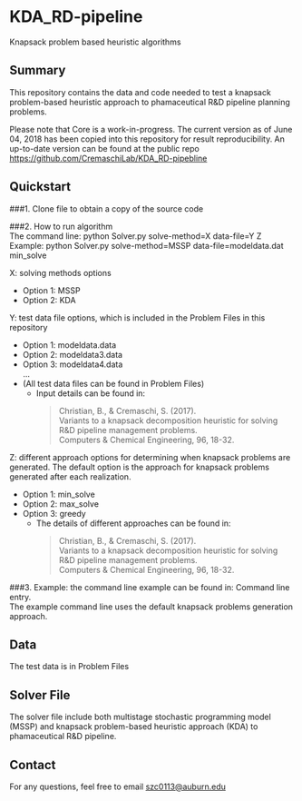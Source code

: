 # KDA_RD-pipeline
Knapsack problem based heuristic algorithms

## Summary
This repository contains the data and code needed to test a knapsack problem-based heuristic approach to phamaceutical R&D pipeline planning problems.

Please note that Core is a work-in-progress. The current version as of June 04, 2018 has been copied into this repository for result reproducibility. An up-to-date version can be found at the public repo https://github.com/CremaschiLab/KDA_RD-pipebline

## Quickstart
###1. Clone file to obtain a copy of the source code

###2. How to run algorithm <br />
The command line: python Solver.py solve-method=X data-file=Y Z <br />
Example: python Solver.py solve-method=MSSP data-file=modeldata.dat min_solve 

X: solving methods options <br />
* Option 1: MSSP<br />
* Option 2: KDA

Y: test data file options, which is included in the Problem Files in this repository <br />
* Option 1: modeldata.data <br />
* Option 2: modeldata3.data <br />
* Option 3: modeldata4.data <br />
 ...<br />
* (All test data files can be found in Problem Files) <br />
  *  Input details can be found in:<br />
     >Christian, B., & Cremaschi, S. (2017). <br />
     >Variants to a knapsack decomposition heuristic for solving R&D pipeline management problems. <br />
     >Computers & Chemical Engineering, 96, 18-32.

Z: different approach options for determining when knapsack problems are generated. The default option is the approach for knapsack problems generated after each realization. 
* Option 1: min_solve <br />
* Option 2: max_solve <br />
* Option 3: greedy
  *  The details of different approaches can be found in: <br />
     >Christian, B., & Cremaschi, S. (2017). <br />
     >Variants to a knapsack decomposition heuristic for solving R&D pipeline management problems. <br />
     >Computers & Chemical Engineering, 96, 18-32.


###3. Example: the command line example can be found in: Command line entry.<br />
The example command line uses the default knapsack problems generation approach.


## Data
The test data is in Problem Files

## Solver File
The solver file include both multistage stochastic programming model (MSSP) and knapsack problem-based heuristic approach (KDA) to phamaceutical R&D pipeline.

## Contact
For any questions, feel free to email szc0113@auburn.edu
